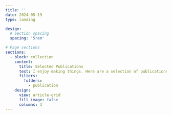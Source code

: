 ```yaml
---
title: ''
date: 2024-05-19
type: landing

design:
  # Section spacing
  spacing: '5rem'

# Page sections
sections:
  - block: collection
    content:
      title: Selected Publications
      text: I enjoy making things. Here are a selection of publications that I have worked on over the years.
      filters:
        folders:
          - publication
    design:
      view: article-grid
      fill_image: false
      columns: 3
---
```

